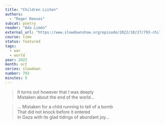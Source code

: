 ```yaml
---
title: "Children Listen"
authors:
  - "Roger Reeves"
subcat: poetry
reader: "Ada Limón"
external_url: "https://www.slowdownshow.org/episode/2022/10/27/793-children-listen"
course: time
status: featured
tags:
  - war
  - world
year: 2022
month: oct
series: slowdown
number: 793
minutes: 5
---
```


> It turns out however that I was deeply  
Mistaken about the end of the world...

> ... Mistaken for a child running to tell of a bomb  
That did not knock before it entered  
In Gaza with its glad tidings of abundant joy... 
